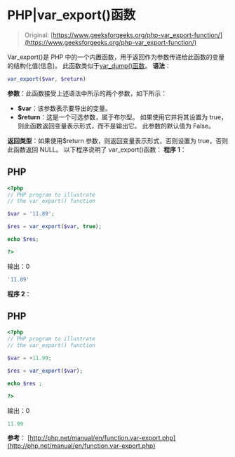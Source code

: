 # PHP|var_export()函数

> Original: [https://www.geeksforgeeks.org/php-var_export-function/](https://www.geeksforgeeks.org/php-var_export-function/)

Var_export()是 PHP 中的一个内置函数，用于返回作为参数传递给此函数的变量的结构化值(信息)。 此函数类似于[var_dump()函数](https://www.geeksforgeeks.org/php-var_dump-function/)。
**语法**：

```php
var_export($var, $return)
```

**参数**：此函数接受上述语法中所示的两个参数，如下所示：

*   **$var**：该参数表示要导出的变量。
*   **$return**：这是一个可选参数，属于布尔型。 如果使用它并将其设置为 true，则此函数返回变量表示形式，而不是输出它。 此参数的默认值为 False。

**返回类型**：如果使用$return 参数，则返回变量表示形式，否则设置为 true，否则此函数返回 NULL。
以下程序说明了 var_export()函数：
**程序 1**：

## PHP

```php
<?php
// PHP program to illustrate
// the var_export() function

$var = '11.89';

$res = var_export($var, true);

echo $res;

?>
```

输出：0

```php
'11.89'
```

**程序 2**：

## PHP

```php
<?php
// PHP program to illustrate
// the var_export() function

$var = +11.99;

$res = var_export($var);

echo $res ;

?>
```

输出：0

```php
11.99
```

**参考**：
[http://php.net/manual/en/function.var-export.php](http://php.net/manual/en/function.var-export.php)